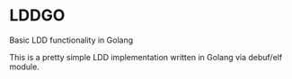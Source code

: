 # LDDGO
Basic LDD functionality in Golang

This is a pretty simple LDD implementation written in Golang via debuf/elf module.



